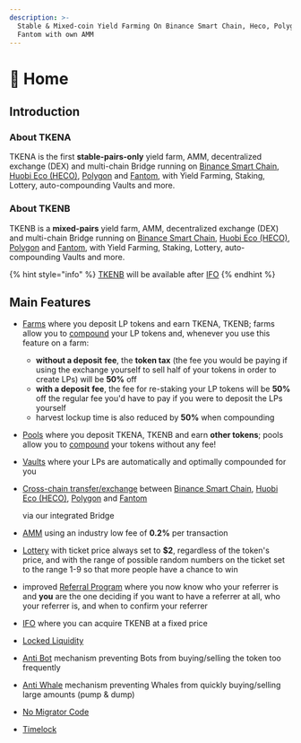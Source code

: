 ```yaml
---
description: >-
  Stable & Mixed-coin Yield Farming On Binance Smart Chain, Heco, Polygon and
  Fantom with own AMM
---
```


# 🏫 Home

## Introduction <a id="introduction"></a>

### About TKENA <a id="about-pantherswap"></a>

TKENA is the first **stable-pairs-only** yield farm, AMM, decentralized exchange \(DEX\) and multi-chain Bridge running on [Binance Smart Chain](https://www.binance.org/en/smartChain), [Huobi Eco \(HECO\)](https://www.hecochain.com/en-us/), [Polygon](https://polygon.technology/) and [Fantom](https://fantom.foundation/), with Yield Farming, Staking, Lottery, auto-compounding Vaults and more.

### About TKENB <a id="main-features"></a>

TKENB is a **mixed-pairs** yield farm, AMM, decentralized exchange \(DEX\) and multi-chain Bridge running on [Binance Smart Chain](https://www.binance.org/en/smartChain), [Huobi Eco \(HECO\)](https://www.hecochain.com/en-us/), [Polygon](https://polygon.technology/) and [Fantom](https://fantom.foundation/), with Yield Farming, Staking, Lottery, auto-compounding Vaults and more.

{% hint style="info" %}
[TKENB](tokenomics/tkenb.md) will be available after [IFO](features/tkenb-ifo.md)
{% endhint %}

## **Main Features** <a id="main-features"></a>

* [Farms](features/farms-pools-compound.md) where you deposit LP tokens and earn TKENA, TKENB; farms allow you to [compound](features/farms-pools-compound.md) your LP tokens and, whenever you use this feature on a farm:
  * **without a deposit** **fee**, the **token tax** \(the fee you would be paying if using the exchange yourself to sell half of your tokens in order to create LPs\) will be **50%** off
  * **with a deposit** **fee**, the fee for re-staking your LP tokens will be **50%** off the regular fee you'd have to pay if you were to deposit the LPs yourself
  * harvest lockup time is also reduced by **50%** when compounding
* [Pools](features/token-pools.md) where you deposit TKENA, TKENB and earn **other tokens**; pools allow you to [compound](features/farms-pools-compound.md) your tokens without any fee!
* [Vaults](features/vaults-auto-compound.md) where your LPs are automatically and optimally compounded for you
* [Cross-chain transfer/exchange](features/token-bridge.md) between [Binance Smart Chain](https://www.binance.org/en/smartChain), [Huobi Eco \(HECO\)](https://www.hecochain.com/en-us/), [Polygon](https://polygon.technology/) and [Fantom](https://fantom.foundation/)

   via our integrated Bridge

* [AMM](features/amm.md) using an industry low fee of **0.2%** per transaction
* [Lottery](features/lottery.md) with ticket price always set to **$2**, regardless of the token's price, and with the range of possible random numbers on the ticket set to the range 1-9 so that more people have a chance to win
* improved [Referral Program](features/referral-program.md) where you now know who your referrer is and **you** are the one deciding if you want to have a referrer at all, who your referrer is, and when to confirm your referrer
* [IFO](features/tkenb-ifo.md) where you can acquire TKENB at a fixed price
* [Locked Liquidity](features/locked-liquidity.md)
* [Anti Bot](features/anti-bot.md) mechanism preventing Bots from buying/selling the token too frequently
* [Anti Whale](features/anti-whale.md) mechanism preventing Whales from quickly buying/selling large amounts \(pump & dump\)
* [No Migrator Code](security/no-migrator-code.md)
* [Timelock](security/timelock.md)

